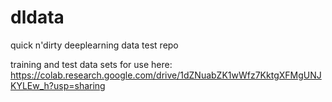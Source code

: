 # dldata
quick n'dirty deeplearning data test repo

training and test data sets for use here: 
https://colab.research.google.com/drive/1dZNuabZK1wWfz7KktgXFMgUNJKYLEw_h?usp=sharing
